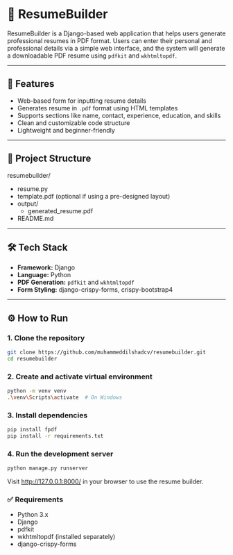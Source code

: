 # 📝 ResumeBuilder

ResumeBuilder is a Django-based web application that helps users generate professional resumes in PDF format. Users can enter their personal and professional details via a simple web interface, and the system will generate a downloadable PDF resume using `pdfkit` and `wkhtmltopdf`.

---

## 🚀 Features

- Web-based form for inputting resume details
- Generates resume in `.pdf` format using HTML templates
- Supports sections like name, contact, experience, education, and skills
- Clean and customizable code structure
- Lightweight and beginner-friendly

---

## 📁 Project Structure

resumebuilder/
- resume.py
- template.pdf (optional if using a pre-designed layout)
- output/
  - generated_resume.pdf
- README.md

---

## 🛠️ Tech Stack

- **Framework:** Django
- **Language:** Python
- **PDF Generation:** `pdfkit` and `wkhtmltopdf`
- **Form Styling:** django-crispy-forms, crispy-bootstrap4

---

## ⚙️ How to Run

### 1. Clone the repository

```bash
git clone https://github.com/muhammeddilshadcv/resumebuilder.git
cd resumebuilder
```

### 2. Create and activate virtual environment

```bash
python -m venv venv
.\venv\Scripts\activate  # On Windows
```

### 3. Install dependencies

```bash
pip install fpdf
pip install -r requirements.txt
```

### 4. Run the development server

```bash
python manage.py runserver
```
Visit http://127.0.0.1:8000/ in your browser to use the resume builder.


### ✅ Requirements

- Python 3.x
- Django
- pdfkit
- wkhtmltopdf (installed separately)
- django-crispy-forms
